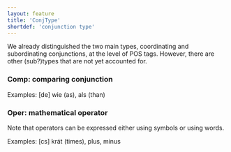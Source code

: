 ```yaml
---
layout: feature
title: 'ConjType'
shortdef: 'conjunction type'
---
```


We already distinguished the two main types, coordinating and
subordinating conjunctions, at the level of POS tags. However, there
are other (sub?)types that are not yet accounted for.

### Comp: comparing conjunction

Examples: [de] wie (as), als (than)

### Oper: mathematical operator

Note that operators can be expressed either using symbols or using
words.

Examples: [cs] krát (times), plus, minus


<!-- Interlanguage links updated Út zář 29 20:31:34 CEST 2020 -->
